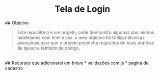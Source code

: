 <h1 align="center">
Tela de Login
</h1>
## Objetivo

> Este repositório é um projeto, onde demonstro algumas das minhas habilidades com html e css, o meu objetivo foi Utilizar técnicas avançadas para que o projeto preencha requisitos de boas práticas de layout e também de código.
<br>
## Recursos que adicionarei em breve
* validações com js
* pagina de cadastro
